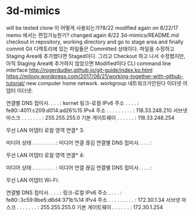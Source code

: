# 3d-mimics
will be tested
clone 이 어떻게 사용되는가?8/22
modified again on 8/22/17
memo 에서는 편집가능한가?
changed again 8/22
3d-mimics/README.md
checkout in repository, working directory and go to stage area and finally commit
Git 디렉토리에 있는 파일들은 Committed 상태이다. 파일을 수정하고 Staging Area에 추가했다면 Staged이다. 그리고 Checkout 하고 나서 수정했지만, 아직 Staging Area에 추가하지 않았으면 Modified이다
CLI command line interface
http://rogerdudler.github.io/git-guide/index.ko.html
https://milooy.wordpress.com/2017/06/21/working-together-with-github-tutorial/
new computer home network. workgroup
네트워크가안된다
이더넷 어댑터 이더넷:

   연결별 DNS 접미사. . . . : kornet
   링크-로컬 IPv6 주소 . . . . : fe80::4011:c209:d014:ad26%15
   IPv4 주소 . . . . . . . . . : 118.33.248.210
   서브넷 마스크 . . . . . . . : 255.255.255.0
   기본 게이트웨이 . . . . . . : 118.33.248.254

무선 LAN 어댑터 로컬 영역 연결* 3:

   미디어 상태 . . . . . . . . : 미디어 연결 끊김
   연결별 DNS 접미사. . . . : 

무선 LAN 어댑터 로컬 영역 연결* 4:

   미디어 상태 . . . . . . . . : 미디어 연결 끊김
   연결별 DNS 접미사. . . . : 

무선 LAN 어댑터 Wi-Fi:

   연결별 DNS 접미사. . . . : 
   링크-로컬 IPv6 주소 . . . . : fe80::3c59:8be5:d6d4:371b%14
   IPv4 주소 . . . . . . . . . : 172.30.1.34
   서브넷 마스크 . . . . . . . : 255.255.255.0
   기본 게이트웨이 . . . . . . : 172.30.1.254
   
